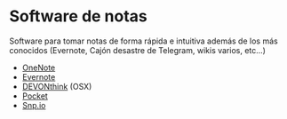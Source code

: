 # Software de notas

Software para tomar notas de forma rápida e intuitiva además de los más conocidos (Evernote, Cajón desastre de Telegram, wikis varios, etc...)

- [OneNote](https://www.onenote.com/)
- [Evernote](https://evernote.com/intl/es)
- [DEVONthink](https://www.devontechnologies.com/apps/devonthink) (OSX)
- [Pocket](https://getpocket.com/)
- [Snp.io](https://snp.io/)
